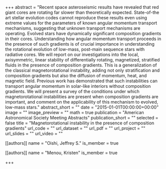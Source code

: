 +++
abstract = "Recent space asteroseismic results have revealed that red giant cores are rotating far slower than theoretically expected. State-of-the art stellar evolution codes cannot reproduce these results even using extreme values for the parameters of known angular momentum transport mechanisms, suggesting that unknown transport mechanisms are operating. Evolved stars have dynamically significant composition gradients in their cores. Understanding how angular momentum transport proceeds in the presence of such gradients is of crucial importance in understanding the rotational evolution of low-mass, post-main sequence stars with radiative cores. We will report on our investigations into the local, axisymmetric, linear stability of differentially rotating, magnetized, stratified fluids in the presence of composition gradients. This is a generalization of the classical magnetorotational instability, adding not only stratification and composition gradients but also the diffusion of momentum, heat, and magnetic field. Previous work has demonstrated that such instabilities can transport angular momentum in solar-like interiors without composition gradients. We will present a survey of the conditions under which magnetorotational instabilities are present when composition gradients are important, and comment on the applicability of this mechanism to evolved, low-mass stars."
abstract_short = ""
date = "2015-01-01T00:00:00+00:00"
image = ""
image_preview = ""
math = true
publication = "American Astronomical Society Meeting Abstracts"
publication_short = ""
selected = false
title = "Magnetorotational instability in the presence of composition gradients"
url_code = ""
url_dataset = ""
url_pdf = ""
url_project = ""
url_slides = ""
url_video = ""



[[authors]]
    name = "Oishi, Jeffrey S."
    is_member = true


[[authors]]
    name = "Menou, Kristen"
    is_member = true

+++
 